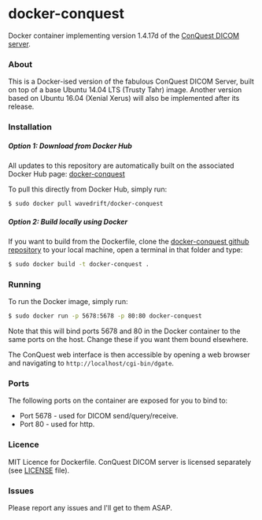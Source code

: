 # docker-conquest
Docker container implementing version 1.4.17d of the [ConQuest DICOM server]. 

[ConQuest DICOM server]: <https://ingenium.home.xs4all.nl/dicom.html>

### About
This is a Docker-ised version of the fabulous ConQuest DICOM Server, built on top of a base Ubuntu 14.04 LTS (Trusty Tahr) image.  Another version based on Ubuntu 16.04 (Xenial Xerus) will also be implemented after its release.

### Installation
##### Option 1: Download from Docker Hub
All updates to this repository are automatically built on the associated Docker Hub page: [docker-conquest]

[docker-conquest]: <https://hub.docker.com/r/wavedrift/docker-conquest/>

To pull this directly from Docker Hub, simply run:
```sh
$ sudo docker pull wavedrift/docker-conquest
```


##### Option 2: Build locally using Docker
If you want to build from the Dockerfile, clone the [docker-conquest github repository] to your local machine, open a terminal in that folder and type:
```sh
$ sudo docker build -t docker-conquest .
```

[docker-conquest github repository]: <https://github.com/wavedrift/docker-conquest>

### Running
To run the Docker image, simply run:
```sh
$ sudo docker run -p 5678:5678 -p 80:80 docker-conquest
```
Note that this will bind ports 5678 and 80 in the Docker container to the same ports on the host.  Change these if you want them bound elsewhere.

The ConQuest web interface is then accessible by opening a web browser and navigating to `http://localhost/cgi-bin/dgate`.

### Ports
The following ports on the container are exposed for you to bind to: 
  - Port 5678 - used for DICOM send/query/receive.
  - Port 80 - used for http.

### Licence
MIT Licence for Dockerfile.
ConQuest DICOM server is licensed separately (see [LICENSE] file).

[LICENSE]: <https://github.com/wavedrift/docker-conquest/blob/master/LICENSE>

### Issues
Please report any issues and I'll get to them ASAP.



